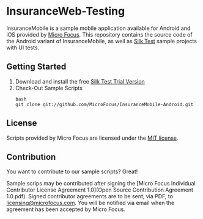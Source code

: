 # InsuranceWeb-Testing

InsuranceMobile is a sample mobile application available for Android and iOS provided by [Micro Focus][1]. This repository contains the source code of the Android variant of InsuranceMobile, as well as [Silk Test][2] sample projects with UI tests.


## Getting Started
1. Download and install the free [Silk Test Trial Version][3]
2. Check-Out Sample Scripts
	```
	bash
	git clone git://github.com/MicroFocus/InsuranceMobile-Android.git
	```

## License
Scripts provided by Micro Focus are licensed under the [MIT license](LICENSE).

## Contribution
You want to contribute to our sample scripts? Great!

Sample scrips may be contributed after signing the [Micro Focus Individual Contributor License Agreement 1.0](Open Source Contribution Agreement 1.0.pdf).
Signed contributor agreements are to be sent, via PDF, to <licensing@microfocus.com>.
You will be notified via email when the agreement has been accepted by Micro Focus.  

[1]: http://www.borland.com
[2]: http://www.borland.com/SilkTest
[3]: http://www.borland.com/en-GB/Products/Software-Testing/Automated-Testing/Silk-Test/Product-Trial
